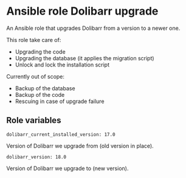 # Ansible role Dolibarr upgrade

An Ansible role that upgrades Dolibarr from a version to a newer one.

This role take care of:

-   Upgrading the code
-   Upgrading the database (it applies the migration script)
-   Unlock and lock the installation script

Currently out of scope:

-   Backup of the database
-   Backup of the code
-   Rescuing in case of upgrade failure

## Role variables

    dolibarr_current_installed_version: 17.0

Version of Dolibarr we upgrade from (old version in place).

    dolibarr_version: 18.0

Version of Dolibarr we upgrade to (new version).
